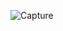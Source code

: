 ![Capture](https://user-images.githubusercontent.com/33928040/80314877-e077f180-8811-11ea-8397-9c64be4ef176.JPG)
